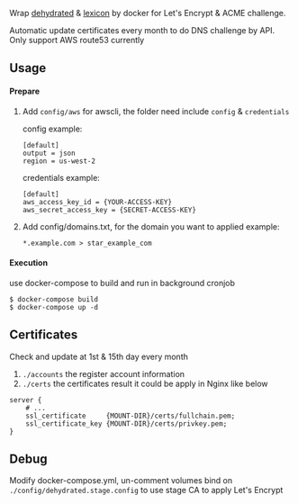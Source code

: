 Wrap [dehydrated](https://github.com/lukas2511/dehydrated) & [lexicon](https://github.com/AnalogJ/lexicon) by docker for Let's Encrypt & ACME challenge.

Automatic update certificates every month to do DNS challenge by API. Only support AWS route53 currently


## Usage

#### Prepare

1. Add `config/aws` for awscli, the folder need include `config` & `credentials`

    config example:
    ```
    [default]
    output = json
    region = us-west-2
    ```

    credentials example:
    ```
    [default]
    aws_access_key_id = {YOUR-ACCESS-KEY}
    aws_secret_access_key = {SECRET-ACCESS-KEY}
    ```

2. Add config/domains.txt, for the domain you want to applied
    example:
    ```
    *.example.com > star_example_com
    ```


#### Execution
use docker-compose to build and run in background cronjob

```shell
$ docker-compose build
$ docker-compose up -d
```

## Certificates
Check and update at 1st & 15th day every month

1. `./accounts` the register account information
2. `./certs` the certificates result
it could be apply in Nginx like below
```
server {
    # ...
    ssl_certificate     {MOUNT-DIR}/certs/fullchain.pem;
    ssl_certificate_key {MOUNT-DIR}/certs/privkey.pem;
}
```

## Debug
Modify docker-compose.yml, un-comment volumes bind on `./config/dehydrated.stage.config` to use stage CA to apply Let's Encrypt

